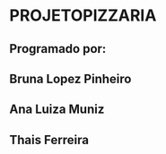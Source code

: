 # PROJETOPIZZARIA

## Programado por: 
## Bruna Lopez Pinheiro
## Ana Luiza Muniz
## Thais Ferreira

